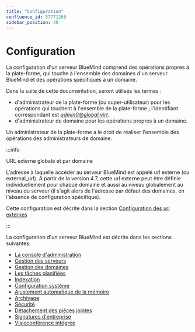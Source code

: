 ```yaml
---
title: "Configuration"
confluence_id: 57771266
sidebar_position: 40
---
```

# Configuration


La configuration d'un serveur BlueMind comprend des opérations propres à la plate-forme, qui touche à l'ensemble des domaines d'un serveur BlueMind et des opérations spécifiques à un domaine.

Dans la suite de cette documentation, seront utilisés les termes :

- d'administrateur de la plate-forme (ou super-utilisateur) pour les opérations qui touchent à l'ensemble de la plate-forme ; l'identifiant correspondant est *admin0@global.virt*.
- d'administrateur de domaine pour les opérations propres à un domaine.


Un administrateur de la plate-forme a le droit de réaliser l'ensemble des opérations des administrateurs de domaine.


:::info

URL externe globale et par domaine

L'adresse à laquelle accéder au serveur BlueMind est appelé url externe (ou external_url). A partir de la version 4.7, cette url externe peut être définie individuellement pour chaque domaine et aussi au niveau globalement au niveau du serveur (il s'agit alors de l'adresse par défaut des domaines, en l'absence de configuration spécifique).

Cette configuration est décrite dans la section [Configuration des url externes](/Guide_de_l_administrateur/Configuration/Gestion_des_domaines/Configuration_des_url_externes/)

:::


La configuration d'un serveur BlueMind est décrite dans les sections suivantes.


- [La console d'administration](/Guide_de_l_administrateur/Configuration/La_console_d_administration/)
- [Gestion des serveurs](/Guide_de_l_administrateur/Configuration/Gestion_des_serveurs/)
- [Gestion des domaines](/Guide_de_l_administrateur/Configuration/Gestion_des_domaines/)
- [Les tâches planifiées](/Guide_de_l_administrateur/Configuration/Les_tâches_planifiées/)
- [Indexation](/Guide_de_l_administrateur/Configuration/Indexation/)
- [Configuration système](/Guide_de_l_administrateur/Configuration/Configuration_système/)
- [Ajustement automatique de la mémoire](/Guide_de_l_administrateur/Configuration/Ajustement_automatique_de_la_mémoire/)
- [Archivage](/Guide_de_l_administrateur/Configuration/Archivage/)
- [Sécurité](/Guide_de_l_administrateur/Configuration/Sécurité/)
- [Détachement des pièces jointes](/Guide_de_l_administrateur/Configuration/Détachement_des_pièces_jointes/)
- [Signatures d'entreprise](/Guide_de_l_administrateur/Configuration/Signatures_d_entreprise/)
- [Visioconférence intégrée](/Guide_de_l_administrateur/Configuration/Visioconférence_intégrée/)


